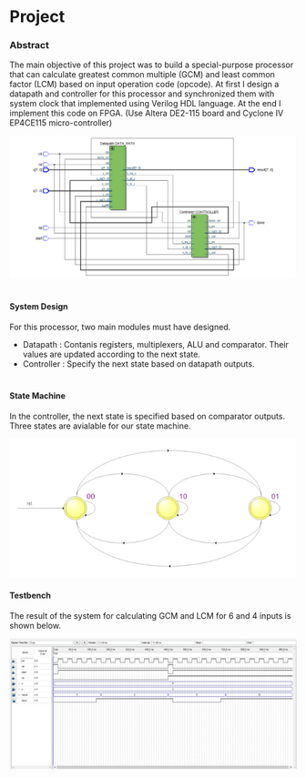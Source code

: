 # Project

### Abstract
The main objective of this project was to build a special-purpose processor that can calculate greatest common multiple (GCM) and least common factor (LCM) based on input operation code (opcode). At first I design a datapath and controller for this processor and synchronized them with system clock that implemented using Verilog HDL language.
At the end I implement this code on FPGA. (Use Altera DE2-115 board and Cyclone IV EP4CE115 micro-controller)

![RTL View](Images/RTL_Viewer.png)
#

#### System Design
For this processor, two main modules must have designed.
* Datapath : Contanis registers, multiplexers, ALU and comparator. Their values are updated according to the next state.
* Controller : Specify the next state based on datapath outputs.
#

#### State Machine
In the controller, the next state is specified based on comparator outputs. Three states are avialable for our state machine.

<p align="center">
    <img src="Images/State_Machine_Viewer.png">
</p>


#### Testbench
The result of the system for calculating GCM and LCM for 6 and 4 inputs is shown below.

![Resukt](Images/TestBench.png)
